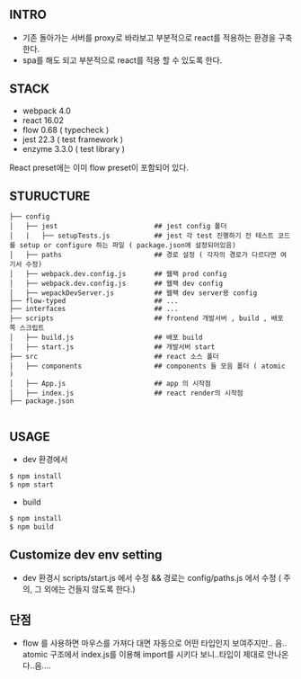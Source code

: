 ## INTRO
 
 - 기존 돌아가는 서버를 proxy로 바라보고 부분적으로 react를 적용하는 환경을 구축한다.
 - spa를 해도 되고 부분적으로 react를 적용 할 수 있도록 한다.

## STACK

- webpack 4.0
- react 16.02
- flow 0.68 ( typecheck )
- jest 22.3 ( test framework )
- enzyme 3.3.0 ( test library )

React preset에는 이미 flow preset이 포함되어 있다.

## STURUCTURE

```
├── config
│   ├── jest                        ## jest config 폴더
│   |   ├── setupTests.js           ## jest 각 test 진행하기 전 테스트 코드를 setup or configure 하는 파일 ( package.json에 설정되어있음)
│   ├── paths                       ## 경로 설정 ( 각자의 경로가 다르다면 여기서 수정)
│   ├── webpack.dev.config.js       ## 웹팩 prod config
│   ├── webpack.dev.config.js       ## 웹팩 dev config
│   ├── wepackDevServer.js          ## 웹팩 dev server용 config
├── flow-typed                      ## ...
├── interfaces                      ## ...
├── scripts                         ## frontend 개발서버 , build , 배포 쪽 스크립트
│   ├── build.js                    ## 배포 build 
│   ├── start.js                    ## 개발서버 start 
├── src                             ## react 소스 폴더
│   ├── components                  ## components 들 모음 폴더 ( atomic )
│   ├── App.js                      ## app 의 시작점
│   ├── index.js                    ## react render의 시작점
├── package.json                    
  
```

## USAGE

- dev 환경에서 

```sh
$ npm install
$ npm start
```

- build

```sh
$ npm install
$ npm build
```

## Customize dev env setting

- dev 환경시 scripts/start.js 에서 수정 && 경로는 config/paths.js 에서 수정 ( 주의, 그 외에는 건들지 않도록 한다.)

## 단점

- flow 를 사용하면 마우스를 가져다 대면 자동으로 어떤 타입인지 보여주지만.. 음.. atomic 구조에서 index.js를 이용해 import를 시키다 보니..타입이 제대로 안나온다..음....